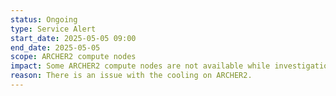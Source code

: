```yaml
---
status: Ongoing
type: Service Alert
start_date: 2025-05-05 09:00 
end_date: 2025-05-05 
scope: ARCHER2 compute nodes
impact: Some ARCHER2 compute nodes are not available while investigations take place. Users can connect to login nodes and can access data. No new jobs will start.   
reason: There is an issue with the cooling on ARCHER2.
---
```

